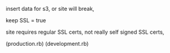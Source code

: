 insert data for s3, or site will break,

keep SSL = true

site requires regular SSL certs, not really self signed SSL certs,

(production.rb)
(development.rb)
